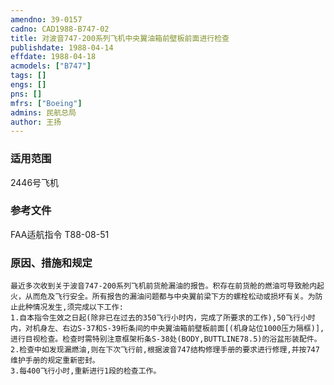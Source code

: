 ```yaml
---
amendno: 39-0157  
cadno: CAD1988-B747-02  
title: 对波音747-200系列飞机中央翼油箱前壁板前面进行检查  
publishdate: 1988-04-14  
effdate: 1988-04-18  
acmodels: ["B747"]  
tags: []  
engs: []  
pns: []  
mfrs: ["Boeing"]  
admins: 民航总局  
author: 王扬  
---
```

  
### 适用范围  
2446号飞机  
  
<!--more-->  
### 参考文件    
FAA适航指令 T88-08-51  
  
### 原因、措施和规定  
    最近多次收到关于波音747-200系列飞机前货舱漏油的报告。积存在前货舱的燃油可导致舱内起火，从而危及飞行安全。所有报告的漏油问题都与中央翼前梁下方的螺栓松动或损坏有关。为防止此种情况发生,须完成以下工作:  
    1.自本指令生效之日起(除非已在过去的350飞行小时内，完成了所要求的工作),50飞行小时内，对机身左、右边S-37和S-39桁条间的中央翼油箱前壁板前面[(机身站位1000压力隔框)],进行目视检查。检查时需特别注意框架桁条S-38处(BODY,BUTTLINE78.5)的浴盆形装配件。  
    2.检查中如发现漏燃油,则在下次飞行前,根据波音747结构修理手册的要求进行修理,并按747维护手册的规定重新密封。  
    3.每400飞行小时,重新进行1段的检查工作。  
  
